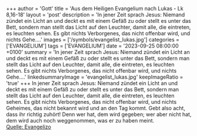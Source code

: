 +++
author = 'Gott'
title = 'Aus dem Heiligen Evangelium nach Lukas - Lk 8,16-18'
layout = 'post'
description = 'In jener Zeit sprach Jesus: Niemand zündet ein Licht an und deckt es mit einem Gefäß zu oder stellt es unter das Bett, sondern man stellt das Licht auf den Leuchter, damit alle, die eintreten, es leuchten sehen. Es gibt nichts Verborgenes, das nicht offenbar wird, und nichts Gehe....'
images = ['/symbols/evangelist_lukas.jpg']
categories = ['EVANGELIUM']
tags = ['EVANGELIUM']
date = '2023-09-25 08:00:00 +0100'
summary = 'In jener Zeit sprach Jesus: Niemand zündet ein Licht an und deckt es mit einem Gefäß zu oder stellt es unter das Bett, sondern man stellt das Licht auf den Leuchter, damit alle, die eintreten, es leuchten sehen. Es gibt nichts Verborgenes, das nicht offenbar wird, und nichts Gehe....'
linkedsummaryImage = 'evangelist_lukas.jpg'
keepImageRatio = 'true'
+++
In jener Zeit sprach Jesus: Niemand zündet ein Licht an und deckt es mit einem Gefäß zu oder stellt es unter das Bett, sondern man stellt das Licht auf den Leuchter, damit alle, die eintreten, es leuchten sehen.
Es gibt nichts Verborgenes, das nicht offenbar wird, und nichts Geheimes, das nicht bekannt wird und an den Tag kommt.<!--more-->
Gebt also acht, dass ihr richtig zuhört! Denn wer hat, dem wird gegeben; wer aber nicht hat, dem wird auch noch weggenommen, was er zu haben meint.<br> [Quelle: Evangelizo](https://evangeliumtagfuertag.org/DE/gospel)